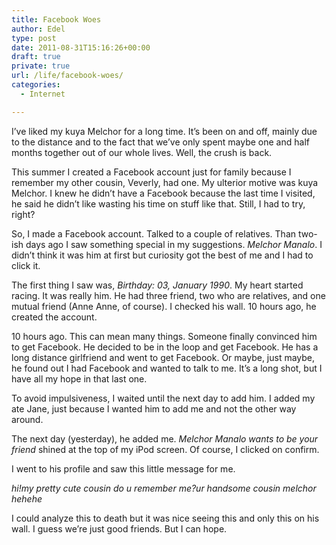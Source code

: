 ```yaml
---
title: Facebook Woes
author: Edel
type: post
date: 2011-08-31T15:16:26+00:00
draft: true
private: true
url: /life/facebook-woes/
categories:
  - Internet

---
```

I&#8217;ve liked my kuya Melchor for a long time. It&#8217;s been on and off, mainly due to the distance and to the fact that we&#8217;ve only spent maybe one and half months together out of our whole lives. Well, the crush is back.

This summer I created a Facebook account just for family because I remember my other cousin, Veverly, had one. My ulterior motive was kuya Melchor. I knew he didn&#8217;t have a Facebook because the last time I visited, he said he didn&#8217;t like wasting his time on stuff like that. Still, I had to try, right?

So, I made a Facebook account. Talked to a couple of relatives. Than two-ish days ago I saw something special in my suggestions. _Melchor Manalo_. I didn&#8217;t think it was him at first but curiosity got the best of me and I had to click it.

The first thing I saw was, _Birthday: 03, January 1990_. My heart started racing. It was really him. He had three friend, two who are relatives, and one mutual friend (Anne Anne, of course). I checked his wall. 10 hours ago, he created the account.

10 hours ago. This can mean many things. Someone finally convinced him to get Facebook. He decided to be in the loop and get Facebook. He has a long distance girlfriend and went to get Facebook. Or maybe, just maybe, he found out I had Facebook and wanted to talk to me. It&#8217;s a long shot, but I have all my hope in that last one.

To avoid impulsiveness, I waited until the next day to add him. I added my ate Jane, just because I wanted him to add me and not the other way around.

The next day (yesterday), he added me. _Melchor Manalo wants to be your friend_ shined at the top of my iPod screen. Of course, I clicked on confirm.

I went to his profile and saw this little message for me.

_hi!my pretty cute cousin do u remember me?ur handsome cousin melchor hehehe_

I could analyze this to death but it was nice seeing this and only this on his wall. I guess we&#8217;re just good friends. But I can hope.

<ol class="footnote">
</ol>